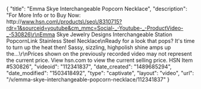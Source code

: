 {
    "title": "Emma Skye Interchangeable Popcorn Necklace",
    "description": "For More Info or to Buy Now: http:\/\/www.hsn.com\/products\/seo\/8310715?rdr=1&sourceid=youtube&cm_mmc=Social-_-Youtube-_-ProductVideo-_-530826\r\nEmma Skye Jewelry Designs Interchangeable Station PopcornLink Stainless Steel Necklace\nReady for a look that pops? It's time to turn up the heat then! Sassy, sizzling, highpolish shine amps up the...\r\nPrices shown on the previously recorded video may not represent the current price.  View hsn.com to view the current selling price. HSN Item #530826",
    "videoid": "112341837",
    "date_created": "1489685294",
    "date_modified": "1503418492",
    "type": "captivate",
    "layout": "video",
    "url": "\/v\/emma-skye-interchangeable-popcorn-necklace\/112341837"
}